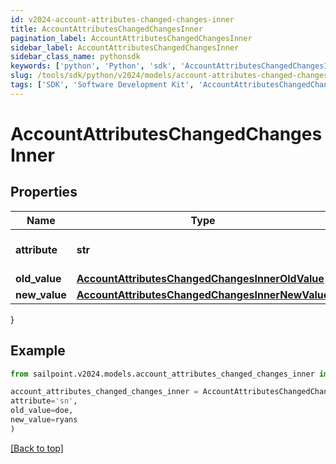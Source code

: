 ```yaml
---
id: v2024-account-attributes-changed-changes-inner
title: AccountAttributesChangedChangesInner
pagination_label: AccountAttributesChangedChangesInner
sidebar_label: AccountAttributesChangedChangesInner
sidebar_class_name: pythonsdk
keywords: ['python', 'Python', 'sdk', 'AccountAttributesChangedChangesInner', 'V2024AccountAttributesChangedChangesInner'] 
slug: /tools/sdk/python/v2024/models/account-attributes-changed-changes-inner
tags: ['SDK', 'Software Development Kit', 'AccountAttributesChangedChangesInner', 'V2024AccountAttributesChangedChangesInner']
---
```


# AccountAttributesChangedChangesInner


## Properties

Name | Type | Description | Notes
------------ | ------------- | ------------- | -------------
**attribute** | **str** | The name of the attribute. | [required]
**old_value** | [**AccountAttributesChangedChangesInnerOldValue**](account-attributes-changed-changes-inner-old-value) |  | [required]
**new_value** | [**AccountAttributesChangedChangesInnerNewValue**](account-attributes-changed-changes-inner-new-value) |  | [required]
}

## Example

```python
from sailpoint.v2024.models.account_attributes_changed_changes_inner import AccountAttributesChangedChangesInner

account_attributes_changed_changes_inner = AccountAttributesChangedChangesInner(
attribute='sn',
old_value=doe,
new_value=ryans
)

```
[[Back to top]](#) 

